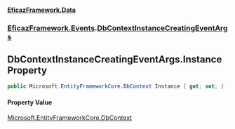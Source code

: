 #### [EficazFramework.Data](EficazFrameworkData.md 'EficazFramework Data')
### [EficazFramework.Events](EficazFrameworkData.md#EficazFramework.Events 'EficazFramework.Events').[DbContextInstanceCreatingEventArgs](EficazFramework.Events/DbContextInstanceCreatingEventArgs.md 'EficazFramework.Events.DbContextInstanceCreatingEventArgs')

## DbContextInstanceCreatingEventArgs.Instance Property

```csharp
public Microsoft.EntityFrameworkCore.DbContext Instance { get; set; }
```

#### Property Value
[Microsoft.EntityFrameworkCore.DbContext](https://docs.microsoft.com/en-us/dotnet/api/Microsoft.EntityFrameworkCore.DbContext 'Microsoft.EntityFrameworkCore.DbContext')